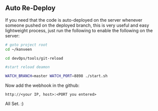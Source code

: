 Auto Re-Deploy
--------------
If you need that the code is auto-deployed on the server whenever someone pushed on the deployed branch, this is very useful and easy lightweight process, just run the following to enable the following on the server:

```bash
# goto project root
cd ~/konveen

cd devOps/tools/git-reload

#start reload deamon

WATCH_BRANCH=master WATCH_PORT=8898 ./start.sh
```
Now add the webhook in the github:
```
http://<your IP, host>:<PORT you entered>
```
All Set. :)
